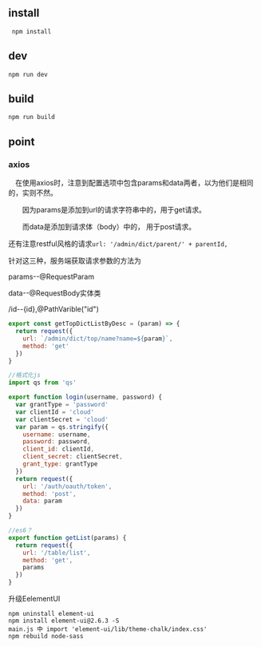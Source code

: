 ## install

```node
 npm install
```

## dev

```node
npm run dev
```

## build

```
npm run build
```







## point







### axios

　在使用axios时，注意到配置选项中包含params和data两者，以为他们是相同的，实则不然。 

　　因为params是添加到url的请求字符串中的，用于get请求。 

　　而data是添加到请求体（body）中的， 用于post请求。

还有注意restful风格的请求`url: '/admin/dict/parent/' + parentId,`

针对这三种，服务端获取请求参数的方法为

params--@RequestParam

data--@RequestBody实体类

/id--{id},@PathVarible("id")

~~~js
export const getTopDictListByDesc = (param) => {
  return request({
    url: `/admin/dict/top/name?name=${param}`,
    method: 'get'
  })
}

//格式化js
import qs from 'qs'

export function login(username, password) {
  var grantType = 'password'
  var clientId = 'cloud'
  var clientSecret = 'cloud'
  var param = qs.stringify({
    username: username,
    password: password,
    client_id: clientId,
    client_secret: clientSecret,
    grant_type: grantType
  })
  return request({
    url: '/auth/oauth/token',
    method: 'post',
    data: param
  })
}

//es6？
export function getList(params) {
  return request({
    url: '/table/list',
    method: 'get',
    params
  })
}
~~~









升级EelementUI

~~~
npm uninstall element-ui
npm install element-ui@2.6.3 -S
main.js 中 import 'element-ui/lib/theme-chalk/index.css'
npm rebuild node-sass
~~~

